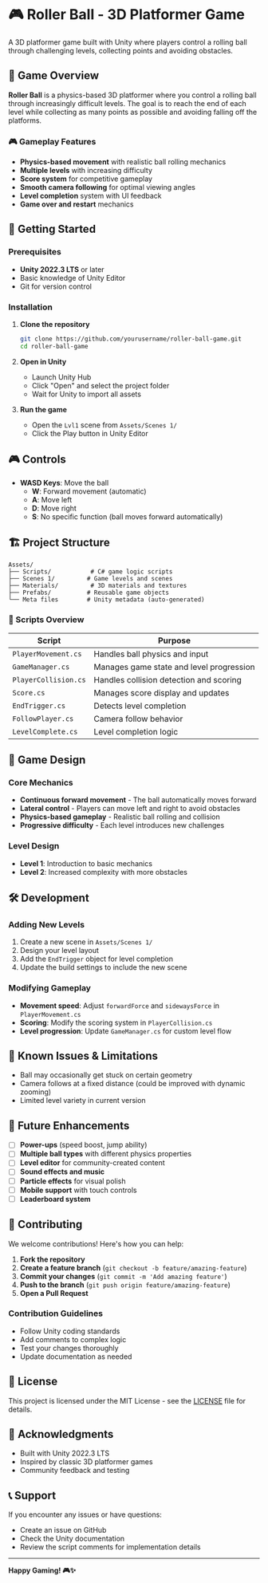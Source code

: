 # 🎮 Roller Ball - 3D Platformer Game

A 3D platformer game built with Unity where players control a rolling ball through challenging levels, collecting points and avoiding obstacles.

## 🎯 Game Overview

**Roller Ball** is a physics-based 3D platformer where you control a rolling ball through increasingly difficult levels. The goal is to reach the end of each level while collecting as many points as possible and avoiding falling off the platforms.

### 🎮 Gameplay Features
- **Physics-based movement** with realistic ball rolling mechanics
- **Multiple levels** with increasing difficulty
- **Score system** for competitive gameplay
- **Smooth camera following** for optimal viewing angles
- **Level completion** system with UI feedback
- **Game over and restart** mechanics

## 🚀 Getting Started

### Prerequisites
- **Unity 2022.3 LTS** or later
- Basic knowledge of Unity Editor
- Git for version control

### Installation
1. **Clone the repository**
   ```bash
   git clone https://github.com/yourusername/roller-ball-game.git
   cd roller-ball-game
   ```

2. **Open in Unity**
   - Launch Unity Hub
   - Click "Open" and select the project folder
   - Wait for Unity to import all assets

3. **Run the game**
   - Open the `Lvl1` scene from `Assets/Scenes 1/`
   - Click the Play button in Unity Editor

## 🎮 Controls

- **WASD Keys**: Move the ball
  - **W**: Forward movement (automatic)
  - **A**: Move left
  - **D**: Move right
  - **S**: No specific function (ball moves forward automatically)

## 🏗️ Project Structure

```
Assets/
├── Scripts/           # C# game logic scripts
├── Scenes 1/         # Game levels and scenes
├── Materials/         # 3D materials and textures
├── Prefabs/          # Reusable game objects
└── Meta files        # Unity metadata (auto-generated)
```

### 📁 Scripts Overview

| Script | Purpose |
|--------|---------|
| `PlayerMovement.cs` | Handles ball physics and input |
| `GameManager.cs` | Manages game state and level progression |
| `PlayerCollision.cs` | Handles collision detection and scoring |
| `Score.cs` | Manages score display and updates |
| `EndTrigger.cs` | Detects level completion |
| `FollowPlayer.cs` | Camera follow behavior |
| `LevelComplete.cs` | Level completion logic |

## 🎨 Game Design

### Core Mechanics
- **Continuous forward movement** - The ball automatically moves forward
- **Lateral control** - Players can move left and right to avoid obstacles
- **Physics-based gameplay** - Realistic ball rolling and collision
- **Progressive difficulty** - Each level introduces new challenges

### Level Design
- **Level 1**: Introduction to basic mechanics
- **Level 2**: Increased complexity with more obstacles

## 🛠️ Development

### Adding New Levels
1. Create a new scene in `Assets/Scenes 1/`
2. Design your level layout
3. Add the `EndTrigger` object for level completion
4. Update the build settings to include the new scene

### Modifying Gameplay
- **Movement speed**: Adjust `forwardForce` and `sidewaysForce` in `PlayerMovement.cs`
- **Scoring**: Modify the scoring system in `PlayerCollision.cs`
- **Level progression**: Update `GameManager.cs` for custom level flow

## 🚧 Known Issues & Limitations

- Ball may occasionally get stuck on certain geometry
- Camera follows at a fixed distance (could be improved with dynamic zooming)
- Limited level variety in current version

## 🔮 Future Enhancements

- [ ] **Power-ups** (speed boost, jump ability)
- [ ] **Multiple ball types** with different physics properties
- [ ] **Level editor** for community-created content
- [ ] **Sound effects and music**
- [ ] **Particle effects** for visual polish
- [ ] **Mobile support** with touch controls
- [ ] **Leaderboard system**

## 🤝 Contributing

We welcome contributions! Here's how you can help:

1. **Fork the repository**
2. **Create a feature branch** (`git checkout -b feature/amazing-feature`)
3. **Commit your changes** (`git commit -m 'Add amazing feature'`)
4. **Push to the branch** (`git push origin feature/amazing-feature`)
5. **Open a Pull Request**

### Contribution Guidelines
- Follow Unity coding standards
- Add comments to complex logic
- Test your changes thoroughly
- Update documentation as needed

## 📝 License

This project is licensed under the MIT License - see the [LICENSE](LICENSE) file for details.

## 🙏 Acknowledgments

- Built with Unity 2022.3 LTS
- Inspired by classic 3D platformer games
- Community feedback and testing

## 📞 Support

If you encounter any issues or have questions:
- Create an issue on GitHub
- Check the Unity documentation
- Review the script comments for implementation details

---

**Happy Gaming! 🎮✨**